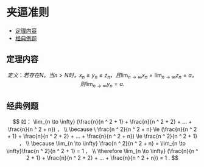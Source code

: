 # 夹逼准则

* [定理内容](#定理内容)
* [经典例题](#经典例题)

## 定理内容

$$
定义：若存在 N ，当 n \gt N 时， {x_n} \le {y_n} \le {z_n} ，且 \lim_{n \to \infty} x_n = \lim_{n \to \infty} z_n = a ， 则 \lim_{n \to \infty} y_n = a .
$$

## 经典例题

$$
如： \lim_{n \to \infty} (\frac{n}{n ^ 2 + 1} + \frac{n}{n ^ 2 + 2} + ... + \frac{n}{n ^ 2 + n}) ，
\\
\because \ \frac{n ^ 2}{n ^ 2 + n} \le (\frac{n}{n ^ 2 + 1} + \frac{n}{n ^ 2 + 2} + ... + \frac{n}{n ^ 2 + n}) \le \frac{n ^ 2}{n ^ 2 + 1} ，
\\
\because \lim_{n \to \infty} \frac{n ^ 2}{n ^ 2 + n} = \lim_{n \to \infty}\frac{n ^ 2}{n ^ 2 + 1} = 1 ，
\\
\therefore \lim_{n \to \infty} (\frac{n}{n ^ 2 + 1} + \frac{n}{n ^ 2 + 2} + ... + \frac{n}{n ^ 2 + n}) = 1 .
$$




